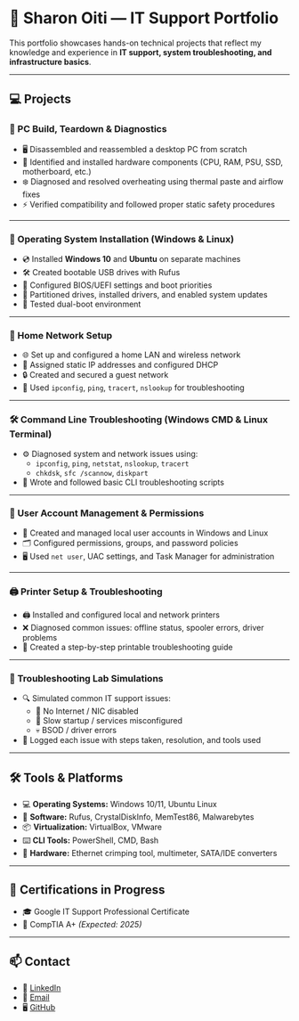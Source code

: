# 🧰 Sharon Oiti — IT Support Portfolio  

This portfolio showcases hands-on technical projects that reflect my knowledge and experience in **IT support, system troubleshooting, and infrastructure basics**.  

---

## 💻 Projects  

### 🔧 PC Build, Teardown & Diagnostics  
- 🖥️ Disassembled and reassembled a desktop PC from scratch  
- 🧩 Identified and installed hardware components (CPU, RAM, PSU, SSD, motherboard, etc.)  
- ❄️ Diagnosed and resolved overheating using thermal paste and airflow fixes  
- ⚡ Verified compatibility and followed proper static safety procedures  

---

### 💽 Operating System Installation (Windows & Linux)  
- 💿 Installed **Windows 10** and **Ubuntu** on separate machines  
- 🛠️ Created bootable USB drives with Rufus  
- 🔑 Configured BIOS/UEFI settings and boot priorities  
- 📂 Partitioned drives, installed drivers, and enabled system updates  
- 🔄 Tested dual-boot environment  

---

### 📡 Home Network Setup  
- 🌐 Set up and configured a home LAN and wireless network  
- 📝 Assigned static IP addresses and configured DHCP  
- 🔒 Created and secured a guest network  
- 🧪 Used `ipconfig`, `ping`, `tracert`, `nslookup` for troubleshooting  

---

### 🛠️ Command Line Troubleshooting (Windows CMD & Linux Terminal)  
- ⚙️ Diagnosed system and network issues using:  
  - `ipconfig`, `ping`, `netstat`, `nslookup`, `tracert`  
  - `chkdsk`, `sfc /scannow`, `diskpart`  
- 📜 Wrote and followed basic CLI troubleshooting scripts  

---

### 🔐 User Account Management & Permissions  
- 👤 Created and managed local user accounts in Windows and Linux  
- 🗂️ Configured permissions, groups, and password policies  
- 🖥️ Used `net user`, UAC settings, and Task Manager for administration  

---

### 🖨️ Printer Setup & Troubleshooting  
- 🖨️ Installed and configured local and network printers  
- ❌ Diagnosed common issues: offline status, spooler errors, driver problems  
- 📄 Created a step-by-step printable troubleshooting guide  

---

### 🧪 Troubleshooting Lab Simulations  
- 🔍 Simulated common IT support issues:  
  - 🚫 No Internet / NIC disabled  
  - 🐢 Slow startup / services misconfigured  
  - 💀 BSOD / driver errors  
- 📝 Logged each issue with steps taken, resolution, and tools used  

---

## 🛠 Tools & Platforms  

- 💻 **Operating Systems:** Windows 10/11, Ubuntu Linux  
- 🧰 **Software:** Rufus, CrystalDiskInfo, MemTest86, Malwarebytes  
- 📦 **Virtualization:** VirtualBox, VMware  
- ⌨️ **CLI Tools:** PowerShell, CMD, Bash  
- 🔧 **Hardware:** Ethernet crimping tool, multimeter, SATA/IDE converters  

---

## 📃 Certifications in Progress  

- 🎓 Google IT Support Professional Certificate  
- 🎯 CompTIA A+ *(Expected: 2025)*  

---

## 📫 Contact  

- 🔗 [LinkedIn](https://www.linkedin.com/in/sharon-oiti)  
- 📧 [Email](mailto:sharon.m.oiti@gmail.com)  
- 🖥️ [GitHub](https://github.com/SharonOiti)  
